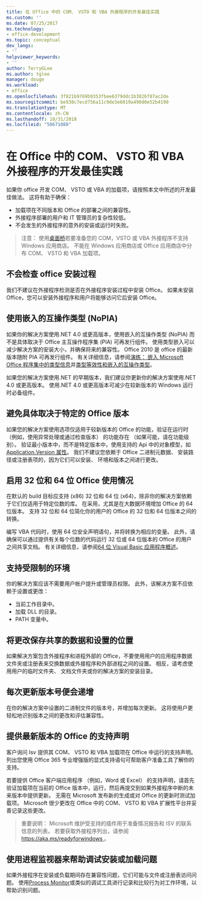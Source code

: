 ```yaml
---
title: 在 Office 中的 COM、 VSTO 和 VBA 外接程序的开发最佳实践
ms.custom: ''
ms.date: 07/25/2017
ms.technology:
- office-development
ms.topic: conceptual
dev_langs:
- ''
helpviewer_keywords:
- ''
author: TerryGLee
ms.author: tglee
manager: douge
ms.workload:
- office
ms.openlocfilehash: 3f821b9769b9353fbee6379ddc1b3826f87ac2de
ms.sourcegitcommit: be938c7ecd756a11c9de3e6019a490d0e52b4190
ms.translationtype: MT
ms.contentlocale: zh-CN
ms.lasthandoff: 10/31/2018
ms.locfileid: "50671088"
---
```

# <a name="development-best-practices-for-com-vsto-and-vba-add-ins-in-office"></a>在 Office 中的 COM、 VSTO 和 VBA 外接程序的开发最佳实践
  如果你 office 开发 COM、 VSTO 或 VBA 的加载项，请按照本文中所述的开发最佳做法。   这将有助于确保：

-  加载项在不同版本和 Office 的部署之间的兼容性。
-  外接程序部署的用户和 IT 管理员的复杂性较低。
-  不会发生的外接程序的意外的安装或运行时失败。

>注意： 使用[桌面桥](/windows/uwp/porting/desktop-to-uwp-root)若要准备您的 COM，VSTO 或 VBA 外接程序不支持 Windows 应用商店。 不能在 Windows 应用商店或 Office 应用商店中分布 COM、 VSTO 和 VBA 加载项。 
  
## <a name="do-not-check-for-office-during-installation"></a>不会检查 office 安装过程  
 我们不建议在外接程序检测是否在外接程序安装过程中安装 Office。 如果未安装 Office，您可以安装外接程序和用户将能够访问它后安装 Office。 
  
## <a name="use-embedded-interop-types-nopia"></a>使用嵌入的互操作类型 (NoPIA)  
如果你的解决方案使用.NET 4.0 或更高版本，使用嵌入的互操作类型 (NoPIA) 而不是具体取决于 Office 主互操作程序集 (PIA) 可再发行组件。 使用类型嵌入可以减少解决方案的安装大小，并确保将来的兼容性。 Office 2010 是 office 的最新版本随附 PIA 可再发行组件。 有关详细信息，请参阅[演练： 嵌入 Microsoft Office 程序集中的类型信息](https://msdn.microsoft.com/library/ee317478.aspx)并[类型等效性和嵌入的互操作类型](/windows/uwp/porting/desktop-to-uwp-root)。

如果您的解决方案使用.NET 的早期版本，我们建议你更新你的解决方案使用.NET 4.0 或更高版本。 使用.NET 4.0 或更高版本可减少在较新版本的 Windows 运行时必备组件。
  
## <a name="avoid-depending-on-specific-office-versions"></a>避免具体取决于特定的 Office 版本  
如果您的解决方案使用选项仅适用于较新版本的 Office 的功能，验证在运行时 （例如，使用异常处理或通过检查版本） 的功能存在 （如果可能，请在功能级别）。 验证最小版本中，而不是特定版本中，使用支持的 Api 中的对象模型，如[Application.Version 属性](<xref:Microsoft.Office.Interop.Excel._Application.Version%2A>)。 我们不建议您依赖于 Office 二进制元数据、 安装路径或注册表项的，因为它们可以安装、 环境和版本之间进行更改。

## <a name="enable-both-32-bit-and-64-bit-office-usage"></a>启用 32 位和 64 位 Office 使用情况   
在默认的 build 目标应支持 (x86) 32 位和 64 位 (x64)，除非你的解决方案依赖于它们仅适用于特定位数的库。 在采用，尤其是在大数据环境增加 Office 的 64 位版本。 支持 32 位和 64 位简化你的用户的 Office 的 32 位和 64 位版本之间的转换。

编写 VBA 代码时，使用 64 位安全声明语句，并将转换为相应的变量。 此外，请确保可以通过提供有关每个位数的代码运行 32 位或 64 位版本的 Office 的用户之间共享文档。 有关详细信息，请参阅[64 位 Visual Basic 应用程序概述](/office/vba/Language/Concepts/Getting-Started/64-bit-visual-basic-for-applications-overview)。

## <a name="support-restricted-environments"></a>支持受限制的环境   
你的解决方案应该不需要用户帐户提升或管理员权限。 此外，该解决方案不应依赖于设置或更改：

- 当前工作目录中。
- 加载 DLL 的目录。
- PATH 变量中。

## <a name="change-the-save-location-of-shared-data-and-settings"></a>将更改保存共享的数据和设置的位置
如果解决方案包含外接程序和进程外部的 Office，不要使用用户的应用程序数据文件夹或注册表来交换数据或外接程序和外部进程之间的设置。 相反，请考虑使用用户的临时文件夹、 文档文件夹或你的解决方案的安装目录。

## <a name="increment-the-version-number-with-each-update"></a>每次更新版本号便会递增
在你的解决方案中设置的二进制文件的版本号，并增加每次更新。 这将使用户更轻松地识别版本之间的更改和评估兼容性。

## <a name="provide-support-statements-for-the-latest-versions-of-office"></a>提供最新版本的 Office 的支持声明
客户询问 Isv 提供其 COM、 VSTO 和 VBA 加载项在 Office 中运行的支持声明。 列出您使用 Office 365 专业增强版的显式支持语句可帮助客户准备工具了解你的支持。 

若要提供 Office 客户端应用程序 （例如，Word 或 Excel） 的支持声明，请首先验证加载项在当前的 Office 版本中，运行，然后再提交到如果外接程序中断的未来版本中提供更新。 无需在 Microsoft 发布新的生成或对 Office 的更新时测试加载项。 Microsoft 很少更改在 Office 中的 COM、 VSTO 和 VBA 扩展性平台并妥善记录这些更改。

>重要说明： Microsoft 维护受支持的插件用于准备情况报告和 ISV 的联系信息的列表。 若要获取外接程序列出，请参阅[ https://aka.ms/readyforwindows ](https://aka.ms/readyforwindows)。

## <a name="use-process-monitor-to-help-debug-installation-or-loading-issues"></a>使用进程监视器来帮助调试安装或加载问题
如果外接程序在安装或负载期间存在兼容性问题，它们可能与文件或注册表访问问题。 使用[Process Monitor](/sysinternals/downloads/procmon)或类似的调试工具进行记录和比较行为对工作环境，以帮助识别问题。

